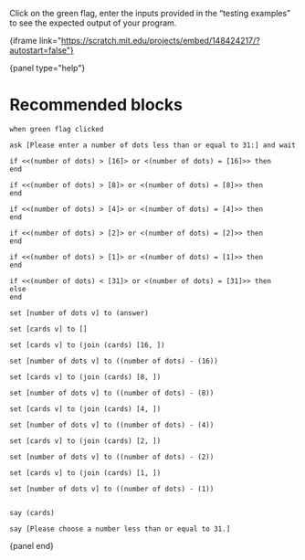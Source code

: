 Click on the green flag, enter the inputs provided in the “testing examples” to see the expected output of your program.

{iframe link="https://scratch.mit.edu/projects/embed/148424217/?autostart=false"}

{panel type="help"}

# Recommended blocks

<pre><code class="scratch:split:random">when green flag clicked

ask [Please enter a number of dots less than or equal to 31:] and wait
</code></pre>

<pre><code class="scratch:split:random">if &lt;&lt;(number of dots) &gt; [16]&gt; or &lt;(number of dots) = [16]&gt;&gt; then
end

if &lt;&lt;(number of dots) &gt; [8]&gt; or &lt;(number of dots) = [8]&gt;&gt; then
end

if &lt;&lt;(number of dots) &gt; [4]&gt; or &lt;(number of dots) = [4]&gt;&gt; then
end

if &lt;&lt;(number of dots) &gt; [2]&gt; or &lt;(number of dots) = [2]&gt;&gt; then
end

if &lt;&lt;(number of dots) &gt; [1]&gt; or &lt;(number of dots) = [1]&gt;&gt; then
end

if &lt;&lt;(number of dots) &lt; [31]&gt; or &lt;(number of dots) = [31]&gt;&gt; then
else
end
</code></pre>

<pre><code class="scratch:split:random">set [number of dots v] to (answer)

set [cards v] to []

set [cards v] to (join (cards) [16, ])

set [number of dots v] to ((number of dots) - (16))

set [cards v] to (join (cards) [8, ])

set [number of dots v] to ((number of dots) - (8))

set [cards v] to (join (cards) [4, ])

set [number of dots v] to ((number of dots) - (4))

set [cards v] to (join (cards) [2, ])

set [number of dots v] to ((number of dots) - (2))

set [cards v] to (join (cards) [1, ])

set [number of dots v] to ((number of dots) - (1))

</code></pre>

<pre><code class="scratch:split:random">say (cards)

say [Please choose a number less than or equal to 31.]
</code></pre>

{panel end}